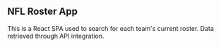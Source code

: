 ## NFL Roster App

This is a React SPA used to search for each team's current roster. Data retrieved through API integration.
